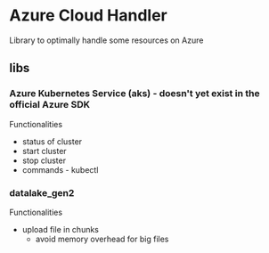 # Azure Cloud Handler

Library to optimally handle some resources on Azure

## libs

### Azure Kubernetes Service (aks) - doesn't yet exist in the official Azure SDK

Functionalities

* status of cluster
* start cluster
* stop cluster
* commands - kubectl

### datalake_gen2

Functionalities

* upload file in chunks
    * avoid memory overhead for big files
